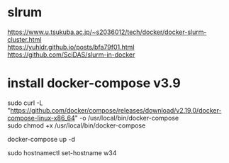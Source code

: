 # slrum
https://www.u.tsukuba.ac.jp/~s2036012/tech/docker/docker-slurm-cluster.html  
https://yuhldr.github.io/posts/bfa79f01.html  
https://github.com/SciDAS/slurm-in-docker

# install docker-compose v3.9
sudo curl -L "https://github.com/docker/compose/releases/download/v2.19.0/docker-compose-linux-x86_64" -o /usr/local/bin/docker-compose  
sudo chmod +x /usr/local/bin/docker-compose  


docker-compose up -d  



sudo hostnamectl set-hostname w34  
